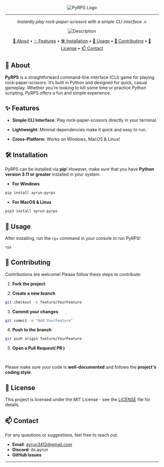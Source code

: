 <p align="center">
  <img src="./assets/PyRPS_banner.png" alt="PyRPS Logo"/>
</p>
<hr>
<p align="center">
  <i>Instantly play rock-paper-scissors with a simple CLI interface ⚔️</i>
</p>
<p align="center">
  <img src="./assets/PyRPS.gif" alt="Description"/>
</p>

<p align="center">
  <a href="#-about">🧐 About</a> •
  <a href="#-features">✨ Features</a> •
  <a href="#-installation">🛠️ Installation</a> •
  <a href="#-usage">🚀 Usage</a> •
  <a href="#-contributing">🤝 Contributing</a> •
  <a href="#-license">📄 License</a> •
  <a href="#-contact">📫 Contact</a>
</p>

## 🧐 About

**PyRPS** is a straightforward command-line interface (CLI) game for playing rock-paper-scissors. It’s built in Python and designed for quick, casual gameplay. Whether you’re looking to kill some time or practice Python scripting, PyRPS offers a fun and simple experience.

## ✨ Features

- **Simple CLI Interface**: Play rock-paper-scissors directly in your terminal.

- **Lightweight**: Minimal dependencies make it quick and easy to run.

- **Cross-Platform**: Works on Windows, MacOS & Linux!

## 🛠️ Installation

PyRPS can be installed via **pip**!
However, make sure that you have **Python version 3.11 or greater** installed in your system.

- **For Windows**

```bash
pip install ayrun-pyrps
```

- **For MacOS & Linux**

```bash
pip3 install ayrun-pyrps
```

## 🚀 Usage

After installing, run the `rps` command in your console to run PyRPS!

```bash
rps
```

## 🤝 Contributing

Contributions are welcome! Please follow these steps to contribute:

1. **Fork the project**

2. **Create a new branch**

```bash
git checkout -b feature/YourFeature
```

3. **Commit your changes**

```bash
git commit -m "Add YourFeature"
```

4. **Push to the branch**

```bash
git push origin feature/YourFeature
```

5. **Open a Pull Request( PR )**

<br>

Please make sure your code is **well-documented** and follows the **project's coding style**.

## 📄 License

This project is licensed under the MIT License - see the [LICENSE](./LICENSE) file for details.

## 📫 Contact

For any questions or suggestions, feel free to reach out:

- **Email**: ayrun3412@gmail.com
- **Discord**: its.ayrun
- **GitHub Issues**

---



